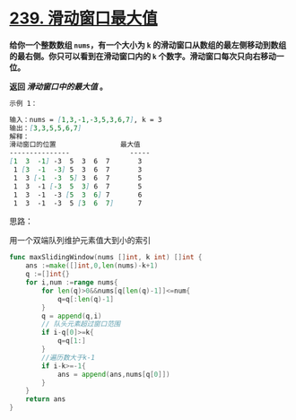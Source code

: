 

# [239. 滑动窗口最大值](https://leetcode.cn/problems/sliding-window-maximum/)



**给你一个整数数组 `nums`，有一个大小为 `k` 的滑动窗口从数组的最左侧移动到数组的最右侧。你只可以看到在滑动窗口内的 `k` 个数字。滑动窗口每次只向右移动一位。**

**返回 *滑动窗口中的最大值* 。**

```markdown
示例 1：

输入：nums = [1,3,-1,-3,5,3,6,7], k = 3
输出：[3,3,5,5,6,7]
解释：
滑动窗口的位置                最大值
---------------               -----
[1  3  -1] -3  5  3  6  7       3
 1 [3  -1  -3] 5  3  6  7       3
 1  3 [-1  -3  5] 3  6  7       5
 1  3  -1 [-3  5  3] 6  7       5
 1  3  -1  -3 [5  3  6] 7       6
 1  3  -1  -3  5 [3  6  7]      7
```



思路：

用一个双端队列维护元素值大到小的索引

```go
func maxSlidingWindow(nums []int, k int) []int {
    ans :=make([]int,0,len(nums)-k+1)
    q :=[]int{}
    for i,num :=range nums{
        for len(q)>0&&nums[q[len(q)-1]]<=num{
            q=q[:len(q)-1]
        }
        q = append(q,i)
        // 队头元素超过窗口范围
        if i-q[0]>=k{
            q=q[1:]
        }
        //遍历数大于k-1
        if i-k>=-1{
            ans = append(ans,nums[q[0]])
        }
    }
    return ans
}
```


